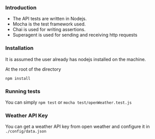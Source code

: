 ### Introduction

* The API tests are written in Nodejs. 
* Mocha is the test framework used.
* Chai is used for writing assertions.
* Superagent is used for sending and receiving http requests

### Installation

It is assumed the user already has nodejs installed on the machine.

At the root of the directory

`npm install`

### Running tests

You can simply `npm test` or 
`mocha test/openWeather.test.js`

### Weather API Key

You can get a weather API key from open weather and configure it in `./config/data.json`
